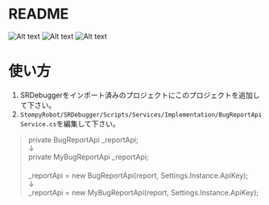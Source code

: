 # README #

![Alt text](https://cdn-ak.f.st-hatena.com/images/fotolife/t/tc_kazuki/20180121/20180121172322.png)
![Alt text](https://cdn-ak.f.st-hatena.com/images/fotolife/t/tc_kazuki/20180121/20180121172421.png)
![Alt text](https://cdn-ak.f.st-hatena.com/images/fotolife/t/tc_kazuki/20180121/20180121172426.png)


# 使い方
1. SRDebuggerをインポート済みのプロジェクトにこのプロジェクトを追加して下さい。
2. `StompyRobot/SRDebugger/Scripts/Services/Implementation/BugReportApiService.cs`を編集して下さい。
> private BugReportApi _reportApi;  
> ↓  
> private MyBugReportApi _reportApi;  
　  
> _reportApi = new BugReportApi(report, Settings.Instance.ApiKey);  
> ↓  
> _reportApi = new MyBugReportApi(report, Settings.Instance.ApiKey);  
